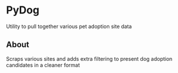 # PyDog
Utility to pull together various pet adoption site data

## About
Scraps various sites and adds extra filtering to present dog adoption candidates in a cleaner format
